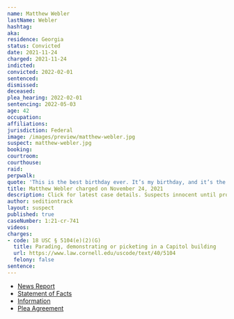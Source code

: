 ```yaml
---
name: Matthew Webler
lastName: Webler
hashtag:
aka:
residence: Georgia
status: Convicted
date: 2021-11-24
charged: 2021-11-24
indicted:
convicted: 2022-02-01
sentenced:
dismissed:
deceased:
plea_hearing: 2022-02-01
sentencing: 2022-05-03
age: 42
occupation:
affiliations:
jurisdiction: Federal
image: /images/preview/matthew-webler.jpg
suspect: matthew-webler.jpg
booking:
courtroom:
courthouse:
raid:
perpwalk:
quote: 'This is the best birthday ever. It’s my birthday, and it’s the best one ever.'
title: Matthew Webler charged on November 24, 2021
description: Click for latest case details. Suspects innocent until proven guilty.
author: seditiontrack
layout: suspect
published: true
caseNumber: 1:21-cr-741
videos:
charges:
- code: 18 USC § 5104(e)(2)(G)
  title: Parading, demonstrating or picketing in a Capitol building
  url: https://www.law.cornell.edu/uscode/text/40/5104
  felony: false
sentence:
---
```

- [News Report](https://www.ajc.com/news/metro-atlanta-contractor-latest-arrested-in-jan-6-probe/UINNVLIJ4JCJ7HNK7EDPR5EEFI/)
- [Statement of Facts](https://www.justice.gov/usao-dc/case-multi-defendant/file/1469571/download)
- [Information](https://www.justice.gov/usao-dc/case-multi-defendant/file/1459081/download)
- [Plea Agreement](https://www.justice.gov/usao-dc/case-multi-defendant/file/1469566/download)
